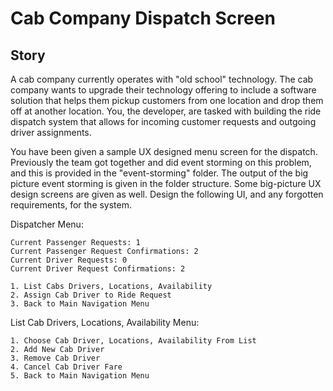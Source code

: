 # Cab Company Dispatch Screen
## Story
A cab company currently operates with "old school" technology. The cab company wants to upgrade their technology offering 
to include a software solution that helps them pickup customers from one location and drop them off at another location.
You, the developer, are tasked with building the ride dispatch system that allows for incoming customer requests and 
outgoing driver assignments.

You have been given a sample UX designed menu screen for the dispatch. Previously the team got together and did event storming
on this problem, and this is provided in the "event-storming" folder. The output of the big picture event storming is given 
in the folder structure. Some big-picture UX design screens are given as well. Design the following UI, and any 
forgotten requirements, for the system.

Dispatcher Menu:
```
Current Passenger Requests: 1
Current Passenger Request Confirmations: 2
Current Driver Requests: 0
Current Driver Request Confirmations: 2
```
```shell
1. List Cabs Drivers, Locations, Availability
2. Assign Cab Driver to Ride Request
3. Back to Main Navigation Menu
```
List Cab Drivers, Locations, Availability Menu:
```shell
1. Choose Cab Driver, Locations, Availability From List
2. Add New Cab Driver
3. Remove Cab Driver
4. Cancel Cab Driver Fare
5. Back to Main Navigation Menu
```
